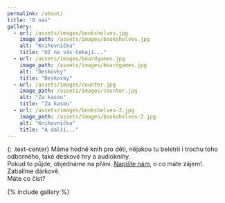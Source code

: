 ```yaml
---
permalink: /about/
title: "O nás"
gallery:
  - url: /assets/images/bookshelves.jpg
    image_path: /assets/images/bookshelves.jpg
    alt: "Knihovnička"
    title: "Už na vás čekají..."
  - url: /assets/images/boardgames.jpg
    image_path: /assets/images/boardgames.jpg
    alt: "Deskovky"
    title: "Deskovky"
  - url: /assets/images/counter.jpg
    image_path: /assets/images/counter.jpg
    alt: "Za kasou"
    title: "Za kasou"
  - url: /assets/images/bookshelves-2.jpg
    image_path: /assets/images/bookshelves-2.jpg
    alt: "Knihovnička"
    title: "A další..."            
---
```


{: .text-center}
Máme hodně knih pro děti, nějakou tu beletrii i trochu toho odborného, také deskové hry a audioknihy.  
Pokud to půjde, objednáme na přání. [Napište nám](mailto:knihkupka@knihkupka.cz), o co máte zájem!.  
Zabalíme dárkově.  
Máte co číst?  

{% include gallery %}
